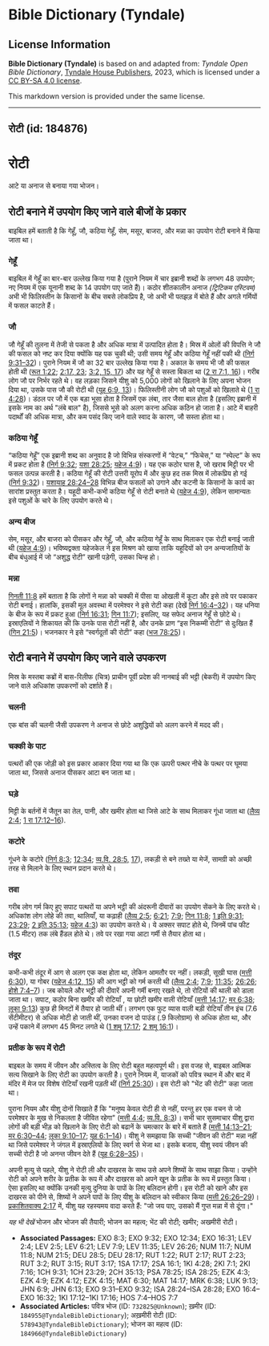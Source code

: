 # Bible Dictionary (Tyndale)

## License Information

**Bible Dictionary (Tyndale)** is based on and adapted from: _Tyndale Open Bible Dictionary_, [Tyndale House Publishers](https://tyndaleopenresources.com/), 2023, which is licensed under a [CC BY-SA 4.0 license](https://creativecommons.org/licenses/by-sa/4.0/legalcode.en).

This markdown version is provided under the same license.



--------------------------------

## रोटी (id: 184876)

रोटी
====

आटे या अनाज से बनाया गया भोजन।

रोटी बनाने में उपयोग किए जाने वाले बीजों के प्रकार
--------------------------------------------------

बाइबिल हमें बताती है कि गेहूँ, जौ, कठिया गेहूँ, सेम, मसूर, बाजरा, और मन्ना का उपयोग रोटी बनाने में किया जाता था।

### गेहूँ

बाइबिल में गेहूँ का बार\-बार उल्लेख किया गया है (पुराने नियम में चार इब्रानी शब्दों के लगभग 48 उपयोग; नए नियम में एक यूनानी शब्द के 14 उपयोग पाए जाते हैं)। कठोर शीतकालीन अनाज *(ट्रिटिकम एस्टिवम)* अभी भी फिलिस्तीन के किसानों के बीच सबसे लोकप्रिय है, जो अभी भी पतझड़ में बोते हैं और अगले गर्मियों में फसल काटते हैं।

### जौ

जौ गेहूँ की तुलना में तेजी से पकता है और अधिक मात्रा में उत्पादित होता है। मिस्र में ओलों की विपत्ति ने जौ की फसल को नष्ट कर दिया क्योंकि यह पक चुकी थी; उसी समय गेहूँ और कठिया गेहूँ नहीं पकी थी ([निर्ग 9:31–32](https://ref.ly/Exod9:31-Exod9:32))। पुराने नियम में जौ का 32 बार उल्लेख किया गया है। अकाल के समय भी जौ की फसल होती थी ([रूत 1:22](https://ref.ly/Ruth1:22); [2:17, 23](https://ref.ly/Ruth2:17); [3:2, 15, 17](https://ref.ly/Ruth3:2)) और यह गेहूँ से सस्ता बिकता था ([2 रा 7:1, 16](https://ref.ly/2Kgs7:1))। गरीब लोग जौ पर निर्भर रहते थे। वह लड़का जिसने यीशु को 5,000 लोगों को खिलाने के लिए अपना भोजन दिया था, उसके पास जौ की रोटी थी ([यूह 6:9, 13](https://ref.ly/John6:9))। फिलिस्तीनी लोग जौ को पशुओं को खिलाते थे ([1 रा 4:28](https://ref.ly/1Kgs4:28))। डंठल पर जौ में एक बड़ा भूसा होता है जिसमें एक लंबा, तार जैसा बाल होता है (इसलिए इब्रानी में इसके नाम का अर्थ "लंबे बाल" है), जिससे भूसे को अलग करना अधिक कठिन हो जाता है। आटे में बाहरी पदार्थों की अधिक मात्रा, और कम पसंद किए जाने वाले स्वाद के कारण, जौ सस्ता होता था।

### कठिया गेहूँ

“कठिया गेहूँ” एक इब्रानी शब्द का अनुवाद है जो विभिन्न संस्करणों में “वेटच,” “फिचेस,” या “स्पेल्ट” के रूप में प्रकट होता है ([निर्ग 9:32](https://ref.ly/Exod9:32); [यशा 28:25](https://ref.ly/Isa28:25); [यहेज 4:9](https://ref.ly/Ezek4:9))। यह एक कठोर घास है, जो खराब मिट्टी पर भी फसल उत्पन्न करती है। कठिया गेहूँ की रोटी उत्तरी यूरोप में और कुछ हद तक मिस्र में लोकप्रिय हो गई ([निर्ग 9:32](https://ref.ly/Exod9:32))। [यशायाह 28:24–28](https://ref.ly/Isa28:24-Isa28:28) विभिन्न बीज फसलों को उगाने और कटनी के किसानों के कार्य का सारांश प्रस्तुत करता है। यहूदी कभी\-कभी कठिया गेहूँ से रोटी बनाते थे ([यहेज 4:9](https://ref.ly/Ezek4:9)), लेकिन सामान्यतः इसे पशुओं के चारे के लिए उपयोग करते थे।

### अन्य बीज

सेम, मसूर, और बाजरा को पीसकर और गेहूँ, जौ, और कठिया गेहूँ के साथ मिलाकर एक रोटी बनाई जाती थी ([यहेज 4:9](https://ref.ly/Ezek4:9))। भविष्यद्वक्ता यहेजकेल ने इस मिश्रण को खाया ताकि यहूदियों को उन अन्यजातियों के बीच बंधुआई में जो “अशुद्ध रोटी” खानी पड़ेगी, उसका चिन्ह हो।

### मन्ना

[गिनती 11:8](https://ref.ly/Num11:8) हमें बताता है कि लोगों ने मन्ना को चक्की में पीसा या ओखली में कूटा और इसे तवे पर पकाकर रोटी बनाई। हालांकि, इसकी मूल अवस्था में परमेश्वर ने इसे रोटी कहा (देखें [निर्ग 16:4–32](https://ref.ly/Exod16:4-Exod16:32))। यह धनिया के बीज के रूप में प्रकट हुआ ([निर्ग 16:31](https://ref.ly/Exod16:31); [गिन 11:7](https://ref.ly/Num11:7)); इसलिए, यह सफेद अनाज गेहूँ से छोटे थे। इस्राएलियों ने शिकायत की कि उनके पास रोटी नहीं है, और उनके प्राण “इस निकम्मी रोटी” से दुःखित हैं ([गिन 21:5](https://ref.ly/Num21:5))। भजनकार ने इसे “स्वर्गदूतों की रोटी” कहा ([भज 78:25](https://ref.ly/Ps78:25))।

रोटी बनाने में उपयोग किए जाने वाले उपकरण
----------------------------------------

मिस्र के मस्तबा कब्रों में बास\-रिलीफ (चित्र) प्राचीन पूर्वी प्रदेश की नानबाई की भट्टी (बेकरी) में उपयोग किए जाने वाले अधिकांश उपकरणों को दर्शाते हैं।

### चलनी

एक बांस की चलनी जैसी उपकरण ने अनाज से छोटे अशुद्धियों को अलग करने में मदद की।

### चक्की के पाट

पत्थरों की एक जोड़ी को इस प्रकार आकार दिया गया था कि एक ऊपरी पत्थर नीचे के पत्थर पर घूमया जाता था, जिससे अनाज पीसकर आटा बन जाता था।

### घड़े

मिट्टी के बर्तनों में जैतून का तेल, पानी, और खमीर होता था जिसे आटे के साथ मिलाकर गूंधा जाता था ([लैव्य 2:4](https://ref.ly/Lev2:4); [1 रा 17:12–16](https://ref.ly/1Kgs17:12-1Kgs17:16)).

### कटोरे

गूंधने के कटोरे ([निर्ग 8:3](https://ref.ly/Exod8:3); [12:34](https://ref.ly/Exod12:34); [व्य.वि. 28:5,](https://ref.ly/Deut28:5) [17](https://ref.ly/Deut28:5,Deut28:17)), लकड़ी से बने तख्ते या मेजें, सामग्री को अच्छी तरह से मिलाने के लिए स्थान प्रदान करते थे।

### तवा

गरीब लोग गर्म किए हुए सपाट पत्थरों या अपने भट्ठी की अंदरूनी दीवारों का उपयोग सेंकने के लिए करते थे। अधिकांश लोग लोहे की तवा, थालियाँ, या कढ़ाही ([लैव्य 2:5](https://ref.ly/Lev2:5); [6:21](https://ref.ly/Lev6:21); [7:9](https://ref.ly/Lev7:9); [गिन 11:8](https://ref.ly/Num11:8); [1 इति 9:31](https://ref.ly/1Chr9:31); [23:29](https://ref.ly/1Chr23:29); [2 इति 35:13](https://ref.ly/2Chr35:13); [यहेज 4:3](https://ref.ly/Ezek4:3)) का उपयोग करते थे। ये अक्सर सपाट होते थे, जिनमें पांच फीट (1\.5 मीटर) तक लंबे हैंडल होते थे। तवे पर रखा गया आटा गर्मी से तैयार होता था।

### तंदूर

कभी\-कभी तंदूर में आग से अलग एक कक्ष होता था, लेकिन आमतौर पर नहीं। लकड़ी, सूखी घास ([मत्ती 6:30](https://ref.ly/Matt6:30)), या गोबर ([यहेज 4:12, 15](https://ref.ly/Ezek4:12)) की आग भट्ठी को गर्म करती थी ([लैव्य 2:4](https://ref.ly/Lev2:4); [7:9](https://ref.ly/Lev7:9); [11:35](https://ref.ly/Lev11:35); [26:26](https://ref.ly/Lev26:26); [होशे 7:4–7](https://ref.ly/Hos7:4-Hos7:7))। जब कोयले और भट्ठी की दीवारें अपनी गर्मी बनाए रखते थे, तो रोटियों की थाली को डाला जाता था। सपाट, कठोर बिना खमीर की रोटियाँ , या छोटी खमीर वाली रोटियाँ ([मत्ती 14:17](https://ref.ly/Matt14:17); [मर 6:38](https://ref.ly/Mark6:38); [लूका 9:13](https://ref.ly/Luke9:13)) कुछ ही मिनटों में तैयार हो जाती थीं। लगभग एक फुट व्यास वाली बड़ी रोटियाँ तीन इंच (7\.6 सेंटीमीटर) से अधिक मोटी हो जाती थीं, उनका वजन दो पाउंड (.9 किलोग्राम) से अधिक होता था, और उन्हें पकाने में लगभग 45 मिनट लगते थे ([1 शमू 17:17](https://ref.ly/1Sam17:17); [2 शमू 16:1](https://ref.ly/2Sam16:1))।

### प्रतीक के रूप में रोटी

बाइबल के समय में जीवन और अस्तित्व के लिए रोटी बहुत महत्वपूर्ण थी। इस वजह से, बाइबल आत्मिक सत्य सिखाने के लिए रोटी का उपयोग करती है। पुराने नियम में, याजकों को पवित्र स्थान में और बाद में मंदिर में मेज पर विशेष रोटियाँ रखनी पड़ती थीं ([निर्ग 25:30](https://ref.ly/Exod25:30))। इस रोटी को "भेंट की रोटी" कहा जाता था।

पुराना नियम और यीशु दोनों सिखाते हैं कि "मनुष्य केवल रोटी ही से नहीं, परन्तु हर एक वचन से जो परमेश्वर के मुख से निकलता है जीवित रहेगा" ([मत्ती 4:4](https://ref.ly/Matt4:4); [व्य.वि. 8:3](https://ref.ly/Deut8:3))। सभी चार सुसमाचार यीशु द्वारा लोगों की बड़ी भीड़ को खिलाने के लिए रोटी को बढानें के चमत्कार के बारे में बताते हैं ([मत्ती 14:13–21](https://ref.ly/Matt14:13-Matt14:21); [मर 6:30–44](https://ref.ly/Mark6:30-Mark6:44); [लूका 9:10–17](https://ref.ly/Luke9:10-Luke9:17); [यूह 6:1–14](https://ref.ly/John6:1-John6:14))। यीशु ने समझाया कि सच्ची "जीवन की रोटी" मन्ना नहीं था जिसे परमेश्वर ने जंगल में इस्राएलियों के लिए स्वर्ग से भेजा था। इसके बजाय, यीशु स्वयं जीवन की सच्ची रोटी है जो अनन्त जीवन देते हैं ([यूह 6:28–35](https://ref.ly/John6:28-John6:35))। 

अपनी मृत्यु से पहले, यीशु ने रोटी ली और दाखरस के साथ उसे अपने शिष्यों के साथ साझा किया। उन्होंने रोटी को अपने शरीर के प्रतीक के रूप में और दाखरस को अपने खून के प्रतीक के रूप में प्रस्तुत किया। ऐसा इसलिए था क्योंकि उनकी मृत्यु दुनिया के पापों के लिए बलिदान होगी। इस रोटी को खाने और इस दाखरस को पीने से, शिष्यों ने अपने पापों के लिए यीशु के बलिदान को स्वीकार किया ([मत्ती 26:26–29](https://ref.ly/Matt26:26-Matt26:29))। [प्रकाशितवाक्य 2:17](https://ref.ly/Rev2:17) में, यीशु यह रहस्यमय वादा करते हैं: "जो जय पाए, उसको मैं गुप्त मन्ना में से दूंगा।"

*यह भी देखें* भोजन और भोजन की तैयारी; भोजन का महत्व; भेंट की रोटी; खमीर; अखमीरी रोटी।

* **Associated Passages:** EXO 8:3; EXO 9:32; EXO 12:34; EXO 16:31; LEV 2:4; LEV 2:5; LEV 6:21; LEV 7:9; LEV 11:35; LEV 26:26; NUM 11:7; NUM 11:8; NUM 21:5; DEU 28:5; DEU 28:17; RUT 1:22; RUT 2:17; RUT 2:23; RUT 3:2; RUT 3:15; RUT 3:17; 1SA 17:17; 2SA 16:1; 1KI 4:28; 2KI 7:1; 2KI 7:16; 1CH 9:31; 1CH 23:29; 2CH 35:13; PSA 78:25; ISA 28:25; EZK 4:3; EZK 4:9; EZK 4:12; EZK 4:15; MAT 6:30; MAT 14:17; MRK 6:38; LUK 9:13; JHN 6:9; JHN 6:13; EXO 9:31–EXO 9:32; ISA 28:24–ISA 28:28; EXO 16:4–EXO 16:32; 1KI 17:12–1KI 17:16; HOS 7:4–HOS 7:7
* **Associated Articles:** पवित्र भोज  (ID: `732825@Unknown`); ख़मीर (ID: `184955@TyndaleBibleDictionary`); अख़मीरी रोटी (ID: `578943@TyndaleBibleDictionary`); भोजन का महत्व (ID: `184966@TyndaleBibleDictionary`)

